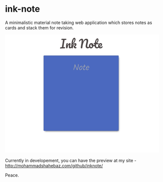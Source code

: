 # ink-note
A minimalistic material note taking web application which stores notes as cards and stack them for revision. 

![Alt text](ink.jpg?raw=true "Ink Note")

Currently in developement, you can have the preview at my site - http://mohammadshahebaz.com/github/inknote/

Peace.
